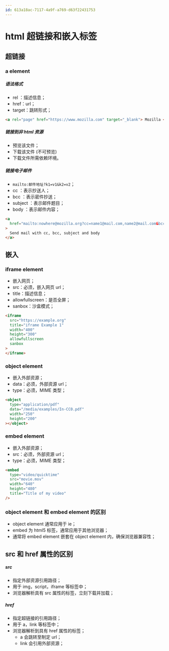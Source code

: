 ```yaml
---
id: 613a18ac-7117-4a9f-a769-d63f22431753
---
```


# html 超链接和嵌入标签

## 超链接

### a element

##### 语法格式

- rel ：描述信息；
- href：url；
- target：跳转形式；

```html
<a rel="page" href="https://www.mozilla.com" target="_blank"> Mozilla </a>
```

##### 链接到非 html 资源

- 预览该文件；
- 下载该文件 (不可预览)
- 下载文件所需依赖环境。

##### 链接电子邮件

- `mailto:邮件地址?k1=v1&k2=v2`；
- cc ：表示抄送人；
- bcc ：表示密件抄送；
- subject ：表示邮件题目；
- body ：表示邮件内容；

```html
<a
  href="mailto:nowhere@mozilla.org?cc=name1@mail.com,name2@mail.com&bcc=name3@rapidtables.com&subject=The%20subject%20of%20the%20email&body=The%20body%20of%20the%20email"
>
  Send mail with cc, bcc, subject and body
</a>
```

## 嵌入

### iframe element

- 嵌入网页；
- src：必须，嵌入网页 url；
- title：描述信息；
- allowfullscreen：是否全屏；
- sanbox：沙盒模式；

```html
<iframe
  src="https://example.org"
  title="iframe Example 1"
  width="400"
  height="300"
  allowfullscreen
  sanbox
>
</iframe>
```

### object element

- 嵌入外部资源；
- data：必须，外部资源 url；
- type：必须，MIME 类型；

```html
<object
  type="application/pdf"
  data="/media/examples/In-CC0.pdf"
  width="250"
  height="200"
></object>
```

### embed element

- 嵌入外部资源；
- src：必须，外部资源 url；
- type：必须，MIME 类型；

```html
<embed
  type="video/quicktime"
  src="movie.mov"
  width="640"
  height="480"
  title="Title of my video"
/>
```

### object element 和 embed element 的区别

- object element 通常应用于 ie；
- embed 为 html5 标签，通常应用于其他浏览器；
- 通常将 embed element 嵌套在 object element 内，确保浏览器兼容性；

## src 和 href 属性的区别

##### src

- 指定外部资源引用路径；
- 用于 img，script，iframe 等标签中；
- 浏览器解析具有 src 属性的标签，立刻下载并加载；

##### href

- 指定超链接的引用路径；
- 用于 a，link 等标签中；
- 浏览器解析到具有 href 属性的标签；
  - a 会跳转至制定 url；
  - link 会引用外部资源；
